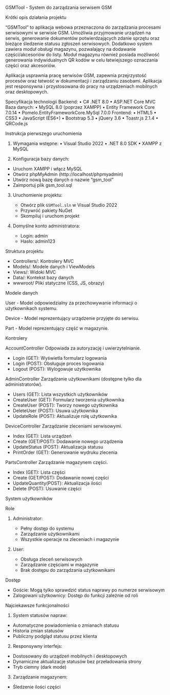 


GSMTool - System do zarządzania serwisem GSM



Krótki opis działania projektu

“GSMTool” to aplikacja webowa przeznaczona do zarządzania procesami serwisowymi w serwisie GSM. Umożliwia przyjmowanie urządzeń na serwis, generowanie dokumentów potwierdzających zdanie sprzętu oraz bieżące śledzenie statusu zgłoszeń serwisowych. Dodatkowo system zawiera moduł obsługi magazynu, pozwalający na dodawanie części/akcesoriów do listy. Moduł magazynu również posiada możliwość generowania indywidualnych QR kodów w celu łatwiejszego oznaczania części oraz akcesoriów. 

Aplikacja usprawnia pracę serwisów GSM, zapewnia przejrzystość procesów oraz łatwość w dokumentacji i zarządzaniu zasobami. Aplikacja jest responsywna i przystosowana do pracy na urządzeniach mobilnych oraz desktopowych.


    



Specyfikacja technologii
Backend: 
•	C# .NET 8.0
•	ASP.NET Core MVC
Baza danych:
•	MySQL 8.0 (poprzez XAMPP)
•	Entity Framework Core 7.0.14
•	Pomelo.EntityFrameworkCore.MySql 7.0.0
Frontend: 
•	HTML5
•	CSS3
•	JavaScript (ES6+)
•	Bootstrap 5.3
•	jQuery 3.6
•	Toastr.js 2.1.4
•	QRCode.js











Instrukcja pierwszego uruchomienia
1. Wymagania wstępne:
•	Visual Studio 2022
•	.NET 8.0 SDK
•	XAMPP z MySQL

2. Konfiguracja bazy danych:
-	Uruchom XAMPP i włącz MySQL
-	Otwórz phpMyAdmin (http://localhost/phpmyadmin)
-	Utwórz nową bazę danych o nazwie “gsm_tool”
-	Zaimportuj plik gsm_tool.sql

3. Uruchomienie projektu:
   - Otwórz plik `GSMTool.sln` w Visual Studio 2022
   - Przywróć pakiety NuGet
   - Skompiluj i uruchom projekt

4. Domyślne konto administratora:
   - Login: admin
   - Hasło: admin123

Struktura projektu

- Controllers/: Kontrolery MVC
- Models/: Modele danych i ViewModels
- Views/: Widoki MVC
- Data/: Kontekst bazy danych
- wwwroot/ Pliki statyczne (CSS, JS, obrazy)

Modele danych

User - Model odpowiedzialny za przechowywanie informacji o użytkownikach systemu.

Device - Model reprezentujący urządzenie przyjęte do serwisu.

Part - Model reprezentujący część w magazynie.

Kontrolery

AccountController
Odpowiada za autoryzację i uwierzytelnianie.
- Login (GET): Wyświetla formularz logowania
- Login (POST): Obsługuje proces logowania
- Logout (POST): Wylogowuje użytkownika


AdminController
Zarządzanie użytkownikami (dostępne tylko dla administratorów).
- Users (GET): Lista wszystkich użytkowników
- CreateUser (GET): Formularz tworzenia użytkownika
- CreateUser (POST): Tworzy nowego użytkownika
- DeleteUser (POST): Usuwa użytkownika
- UpdateRole (POST): Aktualizuje rolę użytkownika

DeviceController
Zarządzanie zleceniami serwisowymi.
- Index (GET): Lista urządzeń
- Create (GET/POST): Dodawanie nowego urządzenia
- UpdateStatus (POST): Aktualizacja statusu
- PrintOrder (GET): Generowanie wydruku zlecenia	

PartsController
Zarządzanie magazynem części.
- Index (GET): Lista części
- Create (GET/POST): Dodawanie nowej części
- UpdateQuantity(POST): Aktualizacja ilości
- Delete (POST): Usuwanie części

System użytkowników

Role
1. Administrator:
   - Pełny dostęp do systemu
   - Zarządzanie użytkownikami
   - Wszystkie operacje na zleceniach i magazynie

2. User:
   - Obsługa zleceń serwisowych
   - Zarządzanie częściami w magazynie
   - Brak dostępu do zarządzania użytkownikami

Dostęp
- Goście: Mogą tylko sprawdzić status naprawy po numerze serwisowym
- Zalogowani użytkownicy: Dostęp do funkcji zależnie od roli

Najciekawsze funkcjonalności

1. System statusów napraw:
-	Automatyczne powiadomienia o zmianach statusu
-	Historia zmian statusów
-	Publiczny podgląd statusu przez klienta

2. Responsywny interfejs:
-	Dostosowany do urządzeń mobilnych i desktopowych
-	Dynamiczne aktualizacje statusów bez przeładowania strony
-	Tryb ciemny (dark mode)

3. Zarządzanie magazynem:
-	Śledzenie ilości części
   




